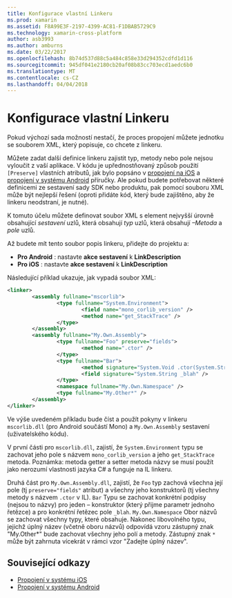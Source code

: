 ```yaml
---
title: Konfigurace vlastní Linkeru
ms.prod: xamarin
ms.assetid: F8A99E3F-2197-4399-AC81-F1DBAB5729C9
ms.technology: xamarin-cross-platform
author: asb3993
ms.author: amburns
ms.date: 03/22/2017
ms.openlocfilehash: 8b74d537d88c5a484c858e33d294352cdfd1d116
ms.sourcegitcommit: 945df041e2180cb20af08b83cc703ecd1aedc6b0
ms.translationtype: MT
ms.contentlocale: cs-CZ
ms.lasthandoff: 04/04/2018
---
```

# <a name="custom-linker-configuration"></a>Konfigurace vlastní Linkeru

Pokud výchozí sada možností nestačí, že proces propojení můžete jednotku se souborem XML, který popisuje, co chcete z linkeru.

Můžete zadat další definice linkeru zajistit typ, metody nebo pole nejsou vyloučit z vaší aplikace. V kódu je upřednostňovaný způsob použití `[Preserve]` vlastních atributů, jak bylo popsáno v [propojení na iOS](~/ios/deploy-test/linker.md) a [propojení v systému Android](~/android/deploy-test/linker.md) příručky.
Ale pokud budete potřebovat některé definicemi ze sestavení sady SDK nebo produktu, pak pomocí souboru XML může být nejlepší řešení (oproti přidáte kód, který bude zajištěno, aby že linkeru neodstraní, je nutné).

K tomuto účelu můžete definovat soubor XML s element nejvyšší úrovně <linker> obsahující *sestavení* uzlů, která obsahují *typ* uzlů, která obsahují *–Metoda* a *pole* uzlů.

Až budete mít tento soubor popis linkeru, přidejte do projektu a:

-  **Pro Android** : nastavte **akce sestavení** k **LinkDescription**
-  **Pro iOS** : nastavte **akce sestavení** k **LinkDescription**


Následující příklad ukazuje, jak vypadá soubor XML:

```xml
<linker>
        <assembly fullname="mscorlib">
                <type fullname="System.Environment">
                        <field name="mono_corlib_version" />
                        <method name="get_StackTrace" />
                </type>
        </assembly>
        <assembly fullname="My.Own.Assembly">
                <type fullname="Foo" preserve="fields">
                        <method name=".ctor" />
                </type>
                <type fullname="Bar">
                        <method signature="System.Void .ctor(System.String)" />
                        <field signature="System.String _blah" />
                </type>
                <namespace fullname="My.Own.Namespace" />
                <type fullname="My.Other*" />
        </assembly>
</linker>
```

Ve výše uvedeném příkladu bude číst a použít pokyny v linkeru `mscorlib.dll` (pro Android součástí Mono) a `My.Own.Assembly` sestavení (uživatelského kódu).

V první části pro `mscorlib.dll`, zajistí, že `System.Environment` typu se zachovat jeho pole s názvem `mono_corlib_version` a jeho `get_StackTrace` metoda.
Poznámka: metoda getter a setter metoda názvy se musí použít jako nerozumí vlastnosti jazyka C# a funguje na IL linkeru.

Druhá část pro `My.Own.Assembly.dll`, zajistí, že `Foo` typ zachová všechna její pole (tj `preserve="fields"` atribut) a všechny jeho konstruktorů (tj všechny metody s názvem `.ctor` v IL). `Bar` Typu se zachovat konkrétní podpisy (nejsou to názvy) pro jeden – konstruktor (který přijme parametr jednoho řetězce) a pro konkrétní řetězec pole `_blah`.
`My.Own.Namespace` Obor názvů se zachovat všechny typy, které obsahuje.
Nakonec libovolného typu, jejichž úplný název (včetně oboru názvů) odpovídá vzoru zástupný znak "My.Other\*" bude zachovat všechny jeho polí a metody. Zástupný znak `*` může být zahrnuta vícekrát v rámci vzor "Zadejte úplný název".



## <a name="related-links"></a>Související odkazy

- [Propojení v systému iOS](~/ios/deploy-test/linker.md)
- [Propojení v systému Android](~/android/deploy-test/linker.md)
